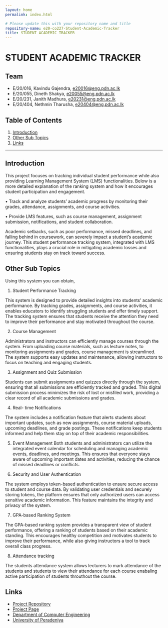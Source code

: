 ```yaml
---
layout: home
permalink: index.html

# Please update this with your repository name and title
repository-name: e20-co227-Student-Academic-Tracker
title: STUDENT ACADEMIC TRACKER
---
```

 
[comment]: # "This is the standard layout for the project, but you can clean this and use your own template"

# STUDENT ACADEMIC TRACKER

<!-- 
This is a sample image, to show how to add images to your page. To learn more options, please refer [this](https://projects.ce.pdn.ac.lk/docs/faq/how-to-add-an-image/)

![Sample Image](./images/sample.png)
 -->

## Team
-  E/20/016, Kavindu Gajendra, [e20016@eng.pdn.ac.lk](mailto:e20016@eng.pdn.ac.lk)
-  E/20/055, Dineth Shakya, [e20055@eng.pdn.ac.lk](mailto:e20055@eng.pdn.ac.lk)
-  E/20/231, Janith Madhura, [e20231@eng.pdn.ac.lk](mailto:e20231@eng.pdn.ac.lk)
-  E/20/404, Nethmin Tharusha, [e20404@eng.pdn.ac.lk](mailto:e20404@eng.pdn.ac.lk)

## Table of Contents
1. [Introduction](#introduction)
2. [Other Sub Topics](#other-sub-topics)
3. [Links](#links)

---

## Introduction

This project focuses on tracking individual student performance while also providing Learning Management System (LMS) functionalities. Below is a more detailed explanation of the ranking system and how it encourages student participation and engagement.

•	Track and analyze students’ academic progress by monitoring their grades, attendance, assignments, and course activities.

•	Provide LMS features, such as course management, assignment submission, notifications, and student collaboration.

Academic setbacks, such as poor performance, missed deadlines, and falling behind in coursework, can severely impact a student’s academic journey. This student performance tracking system, integrated with LMS functionalities, plays a crucial role in mitigating academic losses and ensuring students stay on track toward success.


## Other Sub Topics


Using this system you can obtain,

1. Student Performance Tracking

This system is designed to provide detailed insights into students' academic performance. By tracking grades, assignments, and course activities, it enables educators to identify struggling students and offer timely support. The tracking system ensures that students receive the attention they need to improve their performance and stay motivated throughout the course.

2. Course Management

Administrators and instructors can efficiently manage courses through the system. From uploading course materials, such as lecture notes, to monitoring assignments and grades, course management is streamlined. The system supports easy updates and maintenance, allowing instructors to focus on teaching and engaging students.

3. Assignment and Quiz Submission

Students can submit assignments and quizzes directly through the system, ensuring that all submissions are efficiently tracked and graded. This digital submission process minimizes the risk of lost or misfiled work, providing a clear record of all academic submissions and grades.

4. Real- time Notifications

The system includes a notification feature that alerts students about important updates, such as new assignments, course material uploads, upcoming deadlines, and grade postings. These notifications keep students informed and help them stay on top of their academic responsibilities.

5. Event Management
Both students and administrators can utilize the integrated event calendar for scheduling and managing academic events, deadlines, and
meetings. This ensures that everyone stays aware of upcoming important dates and activities, reducing the chance of missed deadlines or conflicts.

6. Security and User Authentication

The system employs token-based authentication to ensure secure access to student and course data. By validating user credentials and securely storing tokens, the platform ensures that only authorized users can access sensitive academic information. This feature maintains the integrity and privacy of the system.


7. GPA-based Ranking System

The GPA-based ranking system provides a transparent view of student performance, offering a ranking of students based on their academic standing. This encourages healthy competition and motivates students to improve their performance, while also giving instructors a tool to track overall class progress.

8. Attendance tracking

The students attendance system allows lecturers to mark attendance of the students and students to view their attendance for each course enabaling active participation of students throuthout the course.


## Links

- [Project Repository](https://github.com/cepdnaclk/e20-co227-Student-Academic-Tracker/tree/main)
- [Project Page](https://projects.ce.pdn.ac.lk/co227/e20/Student-Academic-Tracker/)
- [Department of Computer Engineering](http://www.ce.pdn.ac.lk/)
- [University of Peradeniya](https://eng.pdn.ac.lk/)


[//]: # (Please refer this to learn more about Markdown syntax)
[//]: # (https://github.com/adam-p/markdown-here/wiki/Markdown-Cheatsheet)
